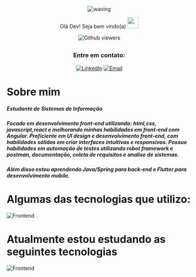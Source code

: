 <div align="center">
  

  

![waving](https://capsule-render.vercel.app/api?type=waving&height=200&text=Felipe%20Gabriel&fontAlign=50&fontAlignY=40&color=0:09e,fff:3cb371F&animation=twinkling&fontColor=3B74BE)

Olá Dev! Seja bem vindo(a) <img src="https://c.tenor.com/Wx9IEmZZXSoAAAAi/hi.gif" width=30>

  ![Github viewers](https://komarev.com/ghpvc/?username=FelipeGabriel7&color=3B74BE&style=for-the-badge)

##

### Entre em contato:


<div>
  
  [![LinkedIn](https://img.shields.io/badge/LinkedIn-000?style=for-the-badge&logo=linkedin&logoColor=0E76A8)](https://www.linkedin.com/in/felipe-gabriel-dev/)
  [![Email](https://img.shields.io/badge/Email-000?style=for-the-badge&logo=gmail&logoColor=0E76A8)](mailto:felipegabfd@gmail.com)
  
</div>

</div>

# Sobre mim

<h5>Estudante de Sistemas de Informação </h5>
<h5> Focado em desenvolvimento front-end utilizando: html,css, javascript,react e melhorando minhas habilidades em front-end com Angular. Proficiente em UI design e desenvolvimento front-end, com habilidades sólidas em criar interfaces intuitivas e responsivas. Possuo habilidades em automação de testes utilizando robot framework e postman, documentação, coleta de requisitos e analíse de sistemas.</h5>
<h5> Além disso estou aprendendo Java/Spring para back-end e Flutter para desenvolvimento mobile.<h5/>

# Algumas das tecnologias que utilizo:

![Frontend](https://skillicons.dev/icons?i=figma,html,css,sass,bootstrap,js,typescript,react,nodejs,mysql,postman)

# Atualmente estou estudando as seguintes tecnologias

![Frontend](https://skillicons.dev/icons?i=cypress,angular,flutter,java)

<br>



  
